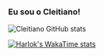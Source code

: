 ### Eu sou o Cleitiano! 

![Cleitiano GitHub stats](https://github-readme-stats.vercel.app/api?username=ocleitiano&show_icons=true&theme=radical)

[![Harlok's WakaTime stats](https://github-readme-stats.vercel.app/api/wakatime?ocleitiano)](https://github.com/ocleitiano/github-readme-stats)
